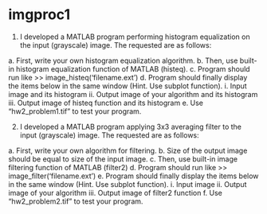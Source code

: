 # imgproc1

1. I developed a MATLAB program performing histogram equalization on the input (grayscale) image. The requested are as follows:

a. First, write your own histogram equalization algorithm. 
b. Then, use built-in histogram equalization function of MATLAB (histeq). 
c. Program should run like >> image_histeq(‘filename.ext’) 
d. Program should finally display the items below in the same window (Hint. Use subplot function). 
  i. Input image and its histogram 
  ii. Output image of your algorithm and its histogram 
  iii. Output image of histeq function and its histogram e. Use “hw2_problem1.tif” to test your program. 
 
 
2. I developed a MATLAB program applying 3x3 averaging filter to the input (grayscale) image. The requested are as follows:

a. First, write your own algorithm for filtering. 
b. Size of the output image should be equal to size of the input image. 
c. Then, use built-in image filtering function of MATLAB (filter2) 
d. Program should run like >> image_filter(‘filename.ext’) 
e. Program should finally display the items below in the same window (Hint. Use subplot function). 
  i. Input image 
  ii. Output image of your algorithm 
  iii. Output image of filter2 function f. Use “hw2_problem2.tif” to test your program. 
 
 
